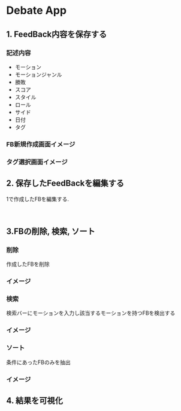 # Debate App

## 1. FeedBack内容を保存する

### 記述内容
- モーション
- モーションジャンル
- 勝敗
- スコア
- スタイル
- ロール
- サイド
- 日付
- タグ

### FB新規作成画面イメージ


### タグ選択画面イメージ
 
## 2. 保存したFeedBackを編集する

1で作成したFBを編集する.

</br>


## 3.FBの削除, 検索, ソート 

### 削除
作成したFBを削除

### イメージ


### 検索
検索バーにモーションを入力し該当するモーションを持つFBを検出する

### イメージ

### ソート
条件にあったFBのみを抽出

### イメージ


## 4. 結果を可視化

